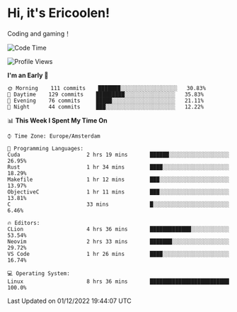# Hi, it's Ericoolen!
Coding and gaming！

<!--START_SECTION:waka-->
![Code Time](http://img.shields.io/badge/Code%20Time-546%20hrs-blue)

![Profile Views](http://img.shields.io/badge/Profile%20Views-6-blue)

**I'm an Early 🐤** 

```text
🌞 Morning    111 commits    ███████░░░░░░░░░░░░░░░░░░   30.83% 
🌆 Daytime    129 commits    █████████░░░░░░░░░░░░░░░░   35.83% 
🌃 Evening    76 commits     █████░░░░░░░░░░░░░░░░░░░░   21.11% 
🌙 Night      44 commits     ███░░░░░░░░░░░░░░░░░░░░░░   12.22%

```


📊 **This Week I Spent My Time On** 

```text
⌚︎ Time Zone: Europe/Amsterdam

💬 Programming Languages: 
Cuda                     2 hrs 19 mins       ██████░░░░░░░░░░░░░░░░░░░   26.95% 
Rust                     1 hr 34 mins        ████░░░░░░░░░░░░░░░░░░░░░   18.29% 
Makefile                 1 hr 12 mins        ███░░░░░░░░░░░░░░░░░░░░░░   13.97% 
ObjectiveC               1 hr 11 mins        ███░░░░░░░░░░░░░░░░░░░░░░   13.81% 
C                        33 mins             █░░░░░░░░░░░░░░░░░░░░░░░░   6.46%

🔥 Editors: 
CLion                    4 hrs 36 mins       █████████████░░░░░░░░░░░░   53.54% 
Neovim                   2 hrs 33 mins       ███████░░░░░░░░░░░░░░░░░░   29.72% 
VS Code                  1 hr 26 mins        ████░░░░░░░░░░░░░░░░░░░░░   16.74%

💻 Operating System: 
Linux                    8 hrs 36 mins       █████████████████████████   100.0%

```


 Last Updated on 01/12/2022 19:44:07 UTC
<!--END_SECTION:waka-->

